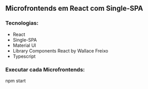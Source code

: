 ## Microfrontends em React com Single-SPA

### Tecnologias:

- React
- Single-SPA
- Material UI
- Library Components React by Wallace Freixo
- Typescript

### Executar cada Microfrontends:

npm start
